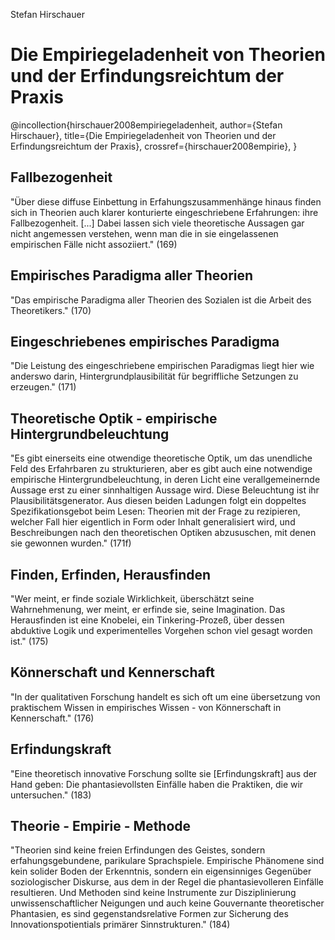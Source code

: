 Stefan Hirschauer

# Die Empiriegeladenheit von Theorien und der Erfindungsreichtum der Praxis

@incollection{hirschauer2008empiriegeladenheit,
 author={Stefan Hirschauer}, 
 title={Die Empiriegeladenheit von Theorien und der Erfindungsreichtum der Praxis}, 
 crossref={hirschauer2008empirie},
}

## Fallbezogenheit
"Über diese diffuse Einbettung in Erfahungszusammenhänge hinaus finden sich in Theorien auch klarer konturierte eingeschriebene Erfahrungen: ihre Fallbezogenheit. [...] Dabei lassen sich viele theoretische Aussagen gar nicht angemessen verstehen, wenn man die in sie eingelassenen empirischen Fälle nicht assoziiert." (169)

## Empirisches Paradigma aller Theorien
"Das empirische Paradigma aller Theorien des Sozialen ist die Arbeit des Theoretikers." (170)

## Eingeschriebenes empirisches Paradigma
"Die Leistung des eingeschriebene empirischen Paradigmas liegt hier wie anderswo darin, Hintergrundplausibilität für begriffliche Setzungen zu erzeugen." (171)

## Theoretische Optik - empirische Hintergrundbeleuchtung
"Es gibt einerseits eine otwendige theoretische Optik, um das unendliche Feld des Erfahrbaren zu strukturieren, aber es gibt auch eine notwendige empirische Hintergrundbeleuchtung, in deren Licht eine verallgemeinernde Aussage erst zu einer sinnhaltigen Aussage wird. Diese Beleuchtung ist ihr Plausibilitätsgenerator. Aus diesen beiden Ladungen folgt ein doppeltes Spezifikationsgebot beim Lesen: Theorien mit der Frage zu rezipieren, welcher Fall hier eigentlich in Form oder Inhalt generalisiert wird, und Beschreibungen nach den theoretischen Optiken abzususchen, mit denen sie gewonnen wurden." (171f)

## Finden, Erfinden, Herausfinden
"Wer meint, er finde soziale Wirklichkeit, überschätzt seine Wahrnehmenung, wer meint, er erfinde sie, seine Imagination. Das Herausfinden ist eine Knobelei, ein Tinkering-Prozeß, über dessen abduktive Logik und experimentelles Vorgehen schon viel gesagt worden ist." (175)

## Könnerschaft und Kennerschaft
"In der qualitativen Forschung handelt es sich oft um eine übersetzung von praktischem Wissen in empirisches Wissen - von Könnerschaft in Kennerschaft." (176)

## Erfindungskraft
"Eine theoretisch innovative Forschung sollte sie [Erfindungskraft] aus der Hand geben: Die phantasievollsten Einfälle haben die Praktiken, die wir untersuchen." (183)

## Theorie - Empirie - Methode
"Theorien sind keine freien Erfindungen des Geistes, sondern erfahungsgebundene, parikulare Sprachspiele. Empirische Phänomene sind kein solider Boden der Erkenntnis, sondern ein eigensinniges Gegenüber soziologischer Diskurse, aus dem in der Regel die phantasievolleren Einfälle resultieren. Und Methoden sind keine Instrumente zur Disziplinierung unwissenschaftlicher Neigungen und auch keine Gouvernante theoretischer Phantasien, es sind gegenstandsrelative Formen zur Sicherung des Innovationspotientials primärer Sinnstrukturen." (184)
